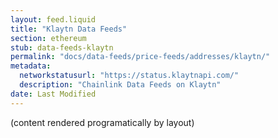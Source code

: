 ```yaml
---
layout: feed.liquid
title: "Klaytn Data Feeds"
section: ethereum
stub: data-feeds-klaytn
permalink: "docs/data-feeds/price-feeds/addresses/klaytn/"
metadata:
  networkstatusurl: "https://status.klaytnapi.com/"
  description: "Chainlink Data Feeds on Klaytn"
date: Last Modified
---
```

(content rendered programatically by layout)
